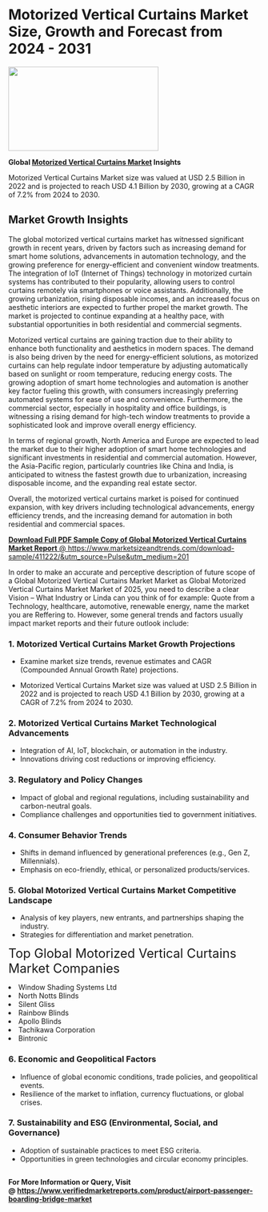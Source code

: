 <H1>Motorized Vertical Curtains Market Size, Growth and Forecast from 2024 - 2031</H1><img class="aligncenter size-medium wp-image-584254" src="https://thirdeyenews.in/wp-content/uploads/2024/09/Global-Market-Research-300x168.jpeg" alt="" width="300" height="168" /><p><strong>Global&nbsp;<a href="https://www.marketsizeandtrends.com/download-sample/411222/&amp;utm_source=Pulse&amp;utm_medium=201">Motorized Vertical Curtains Market</a> Insights</strong></p><p>Motorized Vertical Curtains Market size was valued at USD 2.5 Billion in 2022 and is projected to reach USD 4.1 Billion by 2030, growing at a CAGR of 7.2% from 2024 to 2030.</p><p><h2>Market Growth Insights</h2> <p>The global motorized vertical curtains market has witnessed significant growth in recent years, driven by factors such as increasing demand for smart home solutions, advancements in automation technology, and the growing preference for energy-efficient and convenient window treatments. The integration of IoT (Internet of Things) technology in motorized curtain systems has contributed to their popularity, allowing users to control curtains remotely via smartphones or voice assistants. Additionally, the growing urbanization, rising disposable incomes, and an increased focus on aesthetic interiors are expected to further propel the market growth. The market is projected to continue expanding at a healthy pace, with substantial opportunities in both residential and commercial segments.</p> <p><a href="sample_link"></a></p> <p>Motorized vertical curtains are gaining traction due to their ability to enhance both functionality and aesthetics in modern spaces. The demand is also being driven by the need for energy-efficient solutions, as motorized curtains can help regulate indoor temperature by adjusting automatically based on sunlight or room temperature, reducing energy costs. The growing adoption of smart home technologies and automation is another key factor fueling this growth, with consumers increasingly preferring automated systems for ease of use and convenience. Furthermore, the commercial sector, especially in hospitality and office buildings, is witnessing a rising demand for high-tech window treatments to provide a sophisticated look and improve overall energy efficiency.</p> <p>In terms of regional growth, North America and Europe are expected to lead the market due to their higher adoption of smart home technologies and significant investments in residential and commercial automation. However, the Asia-Pacific region, particularly countries like China and India, is anticipated to witness the fastest growth due to urbanization, increasing disposable income, and the expanding real estate sector.</p> <p>Overall, the motorized vertical curtains market is poised for continued expansion, with key drivers including technological advancements, energy efficiency trends, and the increasing demand for automation in both residential and commercial spaces.</p> <p><a href="get_more_link"></p><p><span class=""><strong>Download Full PDF Sample Copy of Global Motorized Vertical Curtains Market Report</strong> @ <a href="https://www.marketsizeandtrends.com/download-sample/411222/&amp;utm_source=Pulse&amp;utm_medium=201" target="_blank">https://www.marketsizeandtrends.com/download-sample/411222/&amp;utm_source=Pulse&amp;utm_medium=201</a></span></p><p>In order to make an accurate and perceptive description of future scope of a Global&nbsp;Motorized Vertical Curtains Market Market as Global&nbsp;Motorized Vertical Curtains Market Market of 2025, you need to describe a clear Vision &ndash; What Industry or Linda can you think of for example: Quote from a Technology, healthcare, automotive, renewable energy, name the market you are Reffering to. However, some general trends and factors usually impact market reports and their future outlook include:</p><h3>1.&nbsp;<strong>Motorized Vertical Curtains Market Growth Projections</strong></h3><ul><li>Examine market size trends, revenue estimates and CAGR (Compounded Annual Growth Rate) projections.</li><li><p>Motorized Vertical Curtains Market size was valued at USD 2.5 Billion in 2022 and is projected to reach USD 4.1 Billion by 2030, growing at a CAGR of 7.2% from 2024 to 2030.</p></li></ul><h3>2.&nbsp;<strong>Motorized Vertical Curtains Market Technological Advancements</strong></h3><ul><li>Integration of AI, IoT, blockchain, or automation in the industry.</li><li>Innovations driving cost reductions or improving efficiency.</li></ul><h3>3.&nbsp;<strong>Regulatory and Policy Changes</strong></h3><ul><li>Impact of global and regional regulations, including sustainability and carbon-neutral goals.</li><li>Compliance challenges and opportunities tied to government initiatives.</li></ul><h3>4.&nbsp;<strong>Consumer Behavior Trends</strong></h3><ul><li>Shifts in demand influenced by generational preferences (e.g., Gen Z, Millennials).</li><li>Emphasis on eco-friendly, ethical, or personalized products/services.</li></ul><h3>5.&nbsp;<strong>Global Motorized Vertical Curtains Market Competitive Landscape</strong></h3><ul><li>Analysis of key players, new entrants, and partnerships shaping the industry.</li><li>Strategies for differentiation and market penetration.</li></ul><p data-pm-slice="1 1 []"><span style="color: inherit; font-family: inherit; font-size: 25px;">Top Global Motorized Vertical Curtains Market Companies</span></p><div class="" data-test-id=""><p><li>Window Shading Systems Ltd</li><li> North Notts Blinds</li><li> Silent Gliss</li><li> Rainbow Blinds</li><li> Apollo Blinds</li><li> Tachikawa Corporation</li><li> Bintronic</li></p></div><h3>6.&nbsp;<strong>Economic and Geopolitical Factors</strong></h3><ul><li>Influence of global economic conditions, trade policies, and geopolitical events.</li><li>Resilience of the market to inflation, currency fluctuations, or global crises.</li></ul><h3>7.&nbsp;<strong>Sustainability and ESG (Environmental, Social, and Governance)</strong></h3><ul><li>Adoption of sustainable practices to meet ESG criteria.</li><li>Opportunities in green technologies and circular economy principles.</li></ul><h2><strong style="font-size: 14px;">For More Information or Query, Visit @&nbsp;</strong><a style="background-color: #ffffff; font-size: 14px;" href="https://www.marketsizeandtrends.com/report/motorized-vertical-curtains-market/" target="_blank">https://www.verifiedmarketreports.com/product/airport-passenger-boarding-bridge-market</a></h2>
